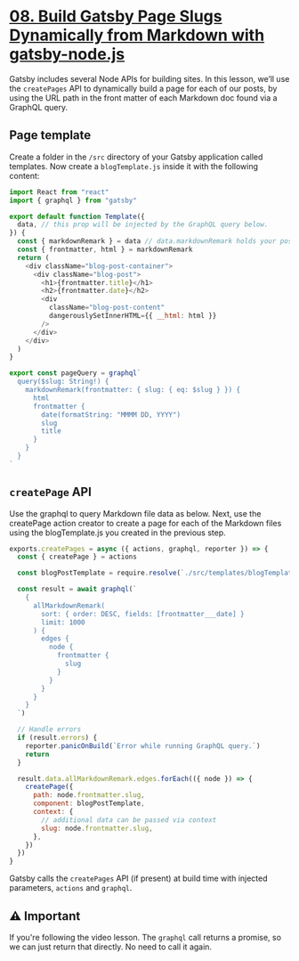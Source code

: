 # [08. Build Gatsby Page Slugs Dynamically from Markdown with gatsby-node.js](https://egghead.io/lessons/gatsby-build-gatsby-page-slugs-dynamically-from-markdown-with-gatsby-node-js)

Gatsby includes several Node APIs for building sites. In this lesson, we’ll use the `createPages` API to dynamically build a page for each of our posts, by using the URL path in the front matter of each Markdown doc found via a GraphQL query.

## Page template

Create a folder in the `/src` directory of your Gatsby application called templates. Now create a `blogTemplate.js` inside it with the following content:

```js
import React from "react"
import { graphql } from "gatsby"

export default function Template({
  data, // this prop will be injected by the GraphQL query below.
}) {
  const { markdownRemark } = data // data.markdownRemark holds your post data
  const { frontmatter, html } = markdownRemark
  return (
    <div className="blog-post-container">
      <div className="blog-post">
        <h1>{frontmatter.title}</h1>
        <h2>{frontmatter.date}</h2>
        <div
          className="blog-post-content"
          dangerouslySetInnerHTML={{ __html: html }}
        />
      </div>
    </div>
  )
}

export const pageQuery = graphql`
  query($slug: String!) {
    markdownRemark(frontmatter: { slug: { eq: $slug } }) {
      html
      frontmatter {
        date(formatString: "MMMM DD, YYYY")
        slug
        title
      }
    }
  }
`
```

## `createPage` API

Use the graphql to query Markdown file data as below. Next, use the createPage action creator to create a page for each of the Markdown files using the blogTemplate.js you created in the previous step.

```js
exports.createPages = async ({ actions, graphql, reporter }) => {
  const { createPage } = actions

  const blogPostTemplate = require.resolve(`./src/templates/blogTemplate.js`)

  const result = await graphql(`
    {
      allMarkdownRemark(
        sort: { order: DESC, fields: [frontmatter___date] }
        limit: 1000
      ) {
        edges {
          node {
            frontmatter {
              slug
            }
          }
        }
      }
    }
  `)

  // Handle errors
  if (result.errors) {
    reporter.panicOnBuild(`Error while running GraphQL query.`)
    return
  }

  result.data.allMarkdownRemark.edges.forEach(({ node }) => {
    createPage({
      path: node.frontmatter.slug,
      component: blogPostTemplate,
      context: {
        // additional data can be passed via context
        slug: node.frontmatter.slug,
      },
    })
  })
}
```

Gatsby calls the `createPages` API (if present) at build time with injected parameters, `actions` and `graphql`.

## ⚠️ Important

If you're following the video lesson. The `graphql` call returns a promise, so we can just return that directly. No need to call it again. 